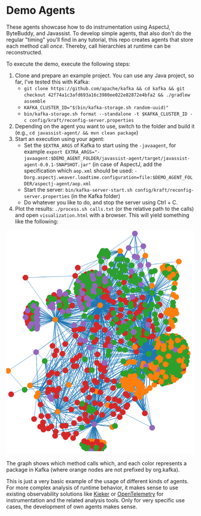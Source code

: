 # Demo Agents

These agents showcase how to do instrumentation using AspectJ, ByteBuddy, and Javassist. To develop simple agents, that also don't do the regular "timing" you'll find in any tutorial, this repo creates agents that store each method call *once*. Thereby, call hierarchies at runtime can be reconstructed.

To execute the demo, execute the following steps:

1. Clone and prepare an example project. You can use any Java project, so far, I've tested this with Kafka:
   - `git clone https://github.com/apache/kafka && cd kafka && git checkout 42f74a1c3afd693a16c3980ee022e82872e4bfa2 && ./gradlew assemble`
   - `KAFKA_CLUSTER_ID="$(bin/kafka-storage.sh random-uuid)"`
   - `bin/kafka-storage.sh format --standalone -t $KAFKA_CLUSTER_ID -c config/kraft/reconfig-server.properties`
2. Depending on the agent you want to use, switch to the folder and build it (e.g.,  `cd javassist-agent/ && mvn clean package`)
3. Start an execution using your agent:
   - Set the `$EXTRA_ARGS` of Kafka to start using the `-javaagent`, for example `export EXTRA_ARGS="-javaagent:$DEMO_AGENT_FOLDER/javassist-agent/target/javassist-agent-0.0.1-SNAPSHOT.jar"` (in case of AspectJ, add the specification which `aop.xml` should be used: `-Dorg.aspectj.weaver.loadtime.configuration=file:$DEMO_AGENT_FOLDER/aspectj-agent/aop.xml`
   - Start the server: `bin/kafka-server-start.sh config/kraft/reconfig-server.properties` (in the Kafka folder)
   - Do whatever you like to do, and stop the server using Ctrl + C.
4. Plot the results: `./process.sh calls.txt` (or the relative path to the calls) and open `visualization.html` with a browser. This will yield something like the following:

![Calls in Kafka visualized using different colors for different packages](example.png "Graph of Calls")

The graph shows which method calls which, and each color represents a package in Kafka (where orange nodes are not prefixed by org.kafka). 

This is just a very basic example of the usage of different kinds of agents. For more complex analysis of runtime behavior, it makes sense to use existing observability solutions like [Kieker](https://github.com/kieker-monitoring/kieker) or [OpenTelemetry](https://github.com/open-telemetry/opentelemetry-java-instrumentation) for instrumentation and the related analysis tools. Only for very specific use cases, the development of own agents makes sense.
